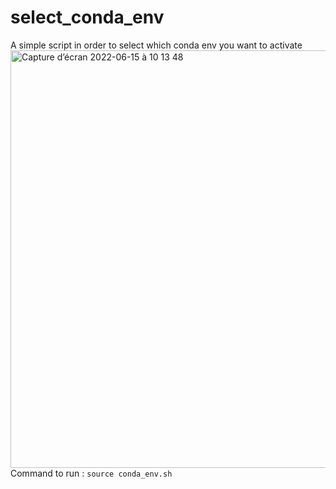 # select_conda_env
A simple script in order to select which conda env you want to activate
<img width="668" alt="Capture d’écran 2022-06-15 à 10 13 48" src="https://user-images.githubusercontent.com/32869759/173785921-7401c3fa-d653-472a-9136-ebf2afe63b15.png">
Command to run :
	```source conda_env.sh```

